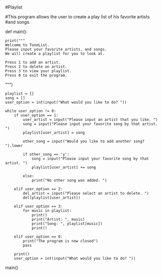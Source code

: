 #Playlist

#This program allows the user to create a play list of his favorite artists
#and songs.

def main():

    print("""
    Welcome to TuneList.
    Please input your favorite artists, and songs.
    We will create a playlist for you to look at.

    Press 1 to add an artist.
    Press 2 to delete an artist.
    Press 3 to view your playlist.
    Press 0 to exit the program.
    
""")
    
    playlist = {}
    song = []
    user_option = int(input("What would you like to do? "))

    while user_option != 0:
        if user_option == 1:
            user_artist = input("Please input an artist that you like. ")
            song = input("Please input your favorite song by that artist. ")
            playlist[user_artist] = song

            other_song = input("Would you like to add another song? ").lower

            if other_song == 'y':
                song = input("Please input your favorite song by that artist. ")
                playlist[user_artist] += song

            else:
                print("No other song was added. ")
                
        elif user_option == 2:
            del_artist = input("Please select an artist to delete. ")
            del(playlist[user_artist])
            
        elif user_option == 3:
            for music in playlist:
                print()
                print("Artist: ", music)
                print("Song: ", playlist[music])
                print()
                
        elif user_option == 0:
            print("The program is now closed")
            pass
        
        print()        
        user_option = int(input("What would you like to do? "))
        

            
    
main()
